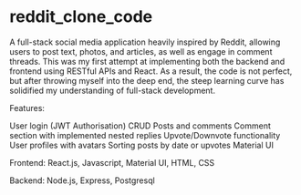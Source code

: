 # reddit_clone_code

A full-stack social media application heavily inspired by Reddit, allowing users to post text, photos, and articles, as well as engage in comment threads. This was my first attempt at implementing both the backend and frontend using RESTful APIs and React. As a result, the code is not perfect, but after throwing myself into the deep end, the steep learning curve has solidified my understanding of full-stack development.


Features:

User login (JWT Authorisation)
CRUD Posts and comments
Comment section with implemented nested replies
Upvote/Downvote functionality
User profiles with avatars
Sorting posts by date or upvotes
Material UI 


Frontend:
React.js, Javascript, Material UI, HTML, CSS

Backend:
Node.js, Express, Postgresql



